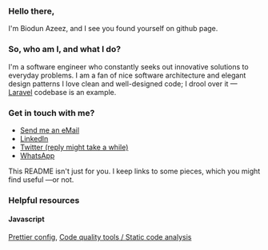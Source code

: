 ### Hello there,
I'm Biodun Azeez, and I see you found yourself on github page.

### So, who am I, and what I do?
I'm a software engineer who constantly seeks out innovative solutions to everyday problems.
I am a fan of nice software architecture and elegant design patterns
I love clean and well-designed code; I drool over it  —[Laravel](https://github.com/laravel/laravel) codebase is an example.

### Get in touch with me?
- [Send me an eMail](mailto://azeezbiodun14@yahoo.com)
- [LinkedIn](https://linkedin.com/in/ionware)
- [Twitter (reply might take a while)](https://twitter.com/herdiozy)
- [WhatsApp](https://wa.me/2348169030947)

This README isn't just for you. I keep links to some pieces, which you might find useful  —or not.

### Helpful resources
#### Javascript
[Prettier config](Javascript/.prettierrc), [Code quality tools / Static code analysis](Javascript/static-checker.md)